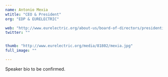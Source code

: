 ```yaml
---
name: Antonio Mexia
wtitle: "CEO & President"
org: "EDP & EURELECTRIC"

web: "http://www.eurelectric.org/about-us/board-of-directors/presidential-team/"
twitter: ""


thumb: "http://www.eurelectric.org/media/81802/mexia.jpg"
full_image: ""

---
```


Speaker bio to be confirmed.